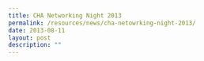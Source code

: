 ```yaml
---
title: CHA Networking Night 2013
permalink: /resources/news/cha-netowrking-night-2013/
date: 2013-08-11
layout: post
description: ""
---
```


